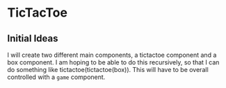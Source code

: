 # TicTacToe

## Initial Ideas

I will create two different main components, a tictactoe component and a box component. I am hoping to be able to do this recursively, so that I can do something like tictactoe(tictactoe(box)). This will have to be overall controlled with a `game` component.